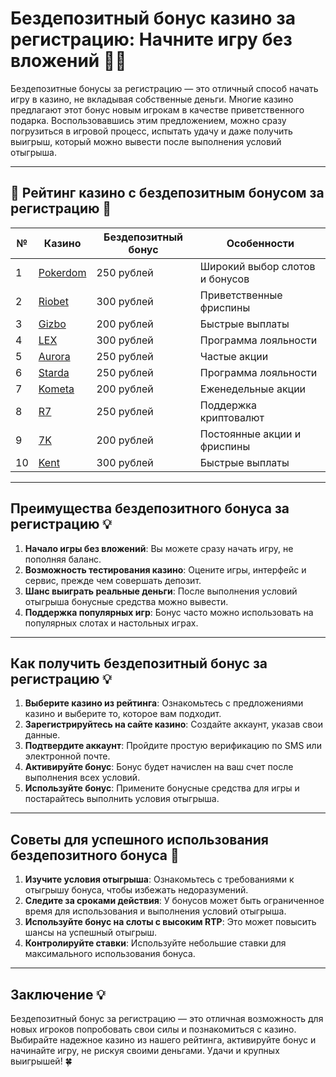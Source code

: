 # Бездепозитный бонус казино за регистрацию: Начните игру без вложений 🎰💸

Бездепозитные бонусы за регистрацию — это отличный способ начать игру в казино, не вкладывая собственные деньги. Многие казино предлагают этот бонус новым игрокам в качестве приветственного подарка. Воспользовавшись этим предложением, можно сразу погрузиться в игровой процесс, испытать удачу и даже получить выигрыш, который можно вывести после выполнения условий отыгрыша.

---

## 🎲 Рейтинг казино с бездепозитным бонусом за регистрацию 🎲

| №  | Казино                                                                                  | Бездепозитный бонус          | Особенности                      |
|----|----------------------------------------------------------------------------------------|-------------------------------|----------------------------------|
| 1  | [Pokerdom](https://brandplay.link/4k77v2yx)                                            | 250 рублей                    | Широкий выбор слотов и бонусов   |
| 2  | [Riobet](https://brandplay.link/7xBLTPyj)                                              | 300 рублей                    | Приветственные фриспины          |
| 3  | [Gizbo](https://brandplay.link/bprXw4YV)                                               | 200 рублей                    | Быстрые выплаты                  |
| 4  | [LEX](https://brandplay.link/zW4hdDFV)                                                 | 300 рублей                    | Программа лояльности             |
| 5  | [Aurora](https://10trafic-stat2.com/click/668546556bcc6313411604bd/6766/13032/subaccount) | 250 рублей                    | Частые акции                     |
| 6  | [Starda](https://brandplay.link/fB7xwRFL)                                              | 250 рублей                    | Программа лояльности             |
| 7  | [Kometa](https://brandplay.link/8ZymQJV8)                                              | 200 рублей                    | Еженедельные акции               |
| 8  | [R7](https://brandplay.link/bMd3Yjsw)                                                  | 250 рублей                    | Поддержка криптовалют            |
| 9  | [7K](https://brandplay.link/BvQyFShp)                                                  | 200 рублей                    | Постоянные акции и фриспины      |
| 10 | [Kent](https://brandplay.link/Fv2WP3js)                                                | 300 рублей                    | Быстрые выплаты                  |

---

## Преимущества бездепозитного бонуса за регистрацию 💡

1. **Начало игры без вложений**: Вы можете сразу начать игру, не пополняя баланс.
2. **Возможность тестирования казино**: Оцените игры, интерфейс и сервис, прежде чем совершать депозит.
3. **Шанс выиграть реальные деньги**: После выполнения условий отыгрыша бонусные средства можно вывести.
4. **Поддержка популярных игр**: Бонус часто можно использовать на популярных слотах и настольных играх.

---

## Как получить бездепозитный бонус за регистрацию 💡

1. **Выберите казино из рейтинга**: Ознакомьтесь с предложениями казино и выберите то, которое вам подходит.
2. **Зарегистрируйтесь на сайте казино**: Создайте аккаунт, указав свои данные.
3. **Подтвердите аккаунт**: Пройдите простую верификацию по SMS или электронной почте.
4. **Активируйте бонус**: Бонус будет начислен на ваш счет после выполнения всех условий.
5. **Используйте бонус**: Примените бонусные средства для игры и постарайтесь выполнить условия отыгрыша.

---

## Советы для успешного использования бездепозитного бонуса 🎯

1. **Изучите условия отыгрыша**: Ознакомьтесь с требованиями к отыгрышу бонуса, чтобы избежать недоразумений.
2. **Следите за сроками действия**: У бонусов может быть ограниченное время для использования и выполнения условий отыгрыша.
3. **Используйте бонус на слоты с высоким RTP**: Это может повысить шансы на успешный отыгрыш.
4. **Контролируйте ставки**: Используйте небольшие ставки для максимального использования бонуса.

---

## Заключение 💡

Бездепозитный бонус за регистрацию — это отличная возможность для новых игроков попробовать свои силы и познакомиться с казино. Выбирайте надежное казино из нашего рейтинга, активируйте бонус и начинайте игру, не рискуя своими деньгами. Удачи и крупных выигрышей! 🍀
